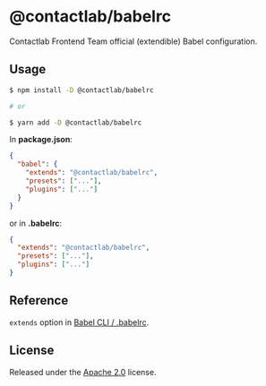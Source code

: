 # @contactlab/babelrc

Contactlab Frontend Team official (extendible) Babel configuration.

## Usage

```sh
$ npm install -D @contactlab/babelrc

# or

$ yarn add -D @contactlab/babelrc
```

In **package.json**:

```json
{
  "babel": {
    "extends": "@contactlab/babelrc",
    "presets": ["..."],
    "plugins": ["..."]
  }
}
```

or in **.babelrc**:

```json
{
  "extends": "@contactlab/babelrc",
  "presets": ["..."],
  "plugins": ["..."]
}
```

## Reference

`extends` option in [Babel CLI / .babelrc](https://babeljs.io/docs/en/options#extends).

## License

Released under the [Apache 2.0](LICENSE) license.
